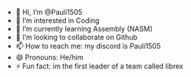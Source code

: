 - 👋 Hi, I’m @Pauli1505
- 👀 I’m interested in Coding
- 🌱 I’m currently learning Assembly (NASM)
- 💞️ I’m looking to collaborate on Github
- 📫 How to reach me: my discord is Pauli1505
- 😄 Pronouns: He/him
- ⚡ Fun fact: im the first leader of a team called librex

<!---
Pauli1505/Pauli1505 is a ✨ special ✨ repository because its `README.md` (this file) appears on your GitHub profile.
You can click the Preview link to take a look at your changes.
--->
